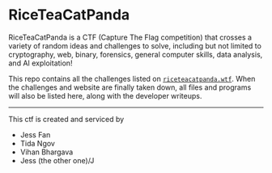 # RiceTeaCatPanda

RiceTeaCatPanda is a CTF (Capture The Flag competition) that crosses a variety of random ideas and challenges to solve, including but not limited to cryptography, web, binary, forensics, general computer skills, data analysis, and AI exploitation!

This repo contains all the challenges listed on [`riceteacatpanda.wtf`](riceteacatpanda.wtf). When the challenges and website are finally taken down, all files and programs will also be listed here, along with the developer writeups.

---------------------------------
This ctf is created and serviced by 
- Jess Fan
- Tida Ngov
- Vihan Bhargava
- Jess (the other one)/J
